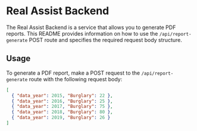 # Real Assist Backend

The Real Assist Backend is a service that allows you to generate PDF reports. This README provides information on how to use the `/api/report-generate` POST route and specifies the required request body structure.

## Usage

To generate a PDF report, make a POST request to the `/api/report-generate` route with the following request body:

```json
[
  { "data_year": 2015, "Burglary": 22 },
  { "data_year": 2016, "Burglary": 25 },
  { "data_year": 2017, "Burglary": 75 },
  { "data_year": 2018, "Burglary": 80 },
  { "data_year": 2019, "Burglary": 26 }
]
```
